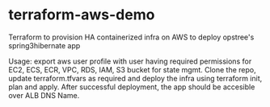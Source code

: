 # terraform-aws-demo
Terraform to provision HA containerized infra on AWS to deploy opstree's spring3hibernate app

Usage: export aws user profile with user having required permissions for EC2, ECS, ECR, VPC, RDS, IAM, S3 bucket for state mgmt. 
Clone the repo, update terraform.tfvars as required and deploy the infra using terraform init, plan and apply. 
After successful deployment, the app should be accesible over ALB DNS Name.
